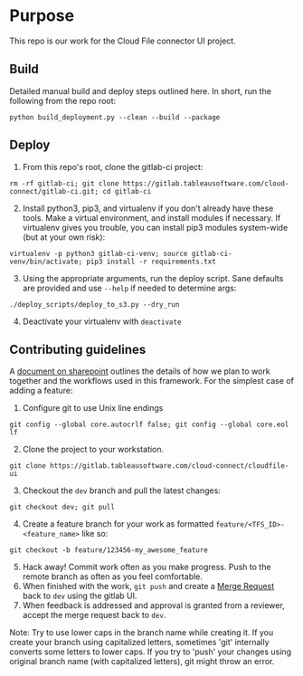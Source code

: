 # Purpose
This repo is our work for the Cloud File connector UI project.

## Build
Detailed manual build and deploy steps outlined here. In short, run the following from the repo root:
```
python build_deployment.py --clean --build --package
```
## Deploy
1. From this repo's root, clone the gitlab-ci project:
```
rm -rf gitlab-ci; git clone https://gitlab.tableausoftware.com/cloud-connect/gitlab-ci.git; cd gitlab-ci
```
2. Install python3, pip3, and virtualenv if you don't already have these tools. Make a virtual environment, and install modules if necessary. If virtualenv gives you trouble, you can install pip3 modules system-wide (but at your own risk):
```
virtualenv -p python3 gitlab-ci-venv; source gitlab-ci-venv/bin/activate; pip3 install -r requirements.txt
```
3. Using the appropriate arguments, run the deploy script. Sane defaults are provided and use `--help` if needed to determine args:
```
./deploy_scripts/deploy_to_s3.py --dry_run
```
4. Deactivate your virtualenv with `deactivate`

## Contributing guidelines
A [document on sharepoint](https://tableau.sharepoint.com/sites/Development/Online/_layouts/15/WopiFrame.aspx?sourcedoc=%7BB564AB5B-32B0-4F4D-9774-6387EAE24E1B%7D&file=Cloud-Connect%20git%20CI-CD%20workflows.docx&action=default) outlines the details of how we plan to work together and the workflows used in this framework. For the simplest case of adding a feature:
1. Configure git to use Unix line endings
```
git config --global core.autocrlf false; git config --global core.eol lf
```
2. Clone the project to your workstation.
```
git clone https://gitlab.tableausoftware.com/cloud-connect/cloudfile-ui
```
3. Checkout the `dev` branch and pull the latest changes:
```
git checkout dev; git pull
```
4. Create a feature branch for your work as formatted `feature/<TFS_ID>-<feature_name>` like so:
```
git checkout -b feature/123456-my_awesome_feature
```
5. Hack away! Commit work often as you make progress. Push to the remote branch as often as you feel comfortable.
6. When finished with the work, `git push` and create a [Merge Request](https://gitlab.tableausoftware.com/cloud-connect/cloudfile-ui/merge_requests/new) back to `dev` using the gitlab UI.
7. When feedback is addressed and approval is granted from a reviewer, accept the merge request  back to `dev`.

Note: Try to use lower caps in the branch name while creating it.
If you create your branch using capitalized letters, sometimes 'git' internally converts some letters to lower caps.
If you try to 'push' your changes using original branch name (with capitalized letters), git might throw an error.

